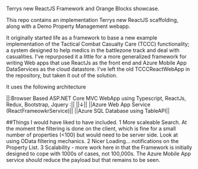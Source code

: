Terrys new ReactJS Framework and Orange Blocks showcase.

This repo contains an implementation Terrys new ReactJS scaffolding, along with a Demo Property Management webapp.

It originally started life as a framework to base a new example implementation of the Tactical Combat Casualty Care (TCCC) functionality; 
a system designed to help medics in the battlezone track and deal with casualities. 
I've repurposed it a little for a more generalized framework for writing Web apps that use ReactJs as the front end and Azure Mobile App DataServices as the cloud datastore.
I've left the old TCCCReactWebApp in the repository, but taken it out of the solution.

It uses the following architecture 

||:Browser Based ASP.NET Core MVC WebApp using Typescript, ReactJs, Redux, Bootstrap, Jquery :||
||<span>&darr;</span>||
||Azure Web App Service (ReactFrameowkrService)||
||Azure SQL Database using TableAPI||


##Things I would have liked to have included.
1 More scaleable Search. At the moment the filtering is done on the client, which is fine for a small number of properties (<100) but would need to be server side. Look at using OData filtering mechanics.
2 Nicer Loading... notifications on the Property List.
3 Scalability - more work here in that the Framework is initially designed to cope with 1000s of cases, not 100,000s. The Azure Mobile App service _should_ reduce the payload
but that remains to be seen.



